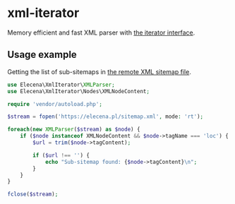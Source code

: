 # xml-iterator
Memory efficient and fast XML parser with [the iterator interface](https://www.php.net/manual/en/class.iterator.php).

## Usage example

Getting the list of sub-sitemaps in [the remote XML sitemap file](https://elecena.pl/sitemap.xml).

```php
use Elecena\XmlIterator\XMLParser;
use Elecena\XmlIterator\Nodes\XMLNodeContent;

require 'vendor/autoload.php';

$stream = fopen('https://elecena.pl/sitemap.xml', mode: 'rt');

foreach(new XMLParser($stream) as $node) {
    if ($node instanceof XMLNodeContent && $node->tagName === 'loc') {
		$url = trim($node->tagContent);

		if ($url !== '') {
			echo "Sub-sitemap found: {$node->tagContent}\n";
		}
    }
}

fclose($stream);
```
